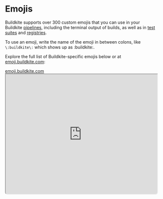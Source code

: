 # Emojis

Buildkite supports over 300 custom emojis that you can use in your Buildkite [pipelines](/docs/pipelines/configure), including the terminal output of builds, as well as in [test suites](/docs/test-engine/test-suites) and [registries](/docs/package-registries/registries/manage).

To use an emoji, write the name of the emoji in between colons, like `\:buildkite\:` which shows up as :buildkite:.

Explore the full list of Buildkite-specific emojis below or at [emoji.buildkite.com](https://emoji.buildkite.com):

<a class="Frameheader" href='https://emoji.buildkite.com' target='_blank'>
  <span class="Frameheader__address">emoji.buildkite.com</span>
</a>
<iframe
  src='https://emoji.buildkite.com'
  allow="fullscreen; clipboard-read; clipboard-write;" crossorigin="anonymous" width="100%" height="400px"
  style="border-radius:0 0 8px 8px;box-sizing: border-box;"
/>

You can also use other emojis, listed from the [Smileys & Emotion](https://github.com/buildkite/emojis?tab=readme-ov-file#smileys--emotion) section onwards of the [Buildkite emojis README in GitHub](https://github.com/buildkite/emojis#heartpurple_heartblue_heartgreen_heartyellow_heart-buildkite-emojis-yellow_heartgreen_heartblue_heartpurple_heartheart), which contains the full list of emojis available to the Buildkite platform.

## Adding custom emojis

Add your own emoji by opening a [pull request](https://github.com/buildkite/emojis#contributing-new-emoji) containing a 64x64 PNG image and a name to the emoji repository.

> 🚧 Buildkite emojis in other tools
> Buildkite loads custom emojis as <a href="https://github.com/buildkite/emojis">images</a>. Other tools, such as GitHub, might not display the images correctly, and will only show the `:text-form:`.
